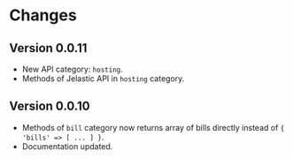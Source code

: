 # Changes

## Version 0.0.11

* New API category: `hosting`.
* Methods of Jelastic API in `hosting` category.

## Version 0.0.10

* Methods of `bill` category now returns array of bills directly instead of `{ 'bills' => [ ... ] }`.
* Documentation updated.

